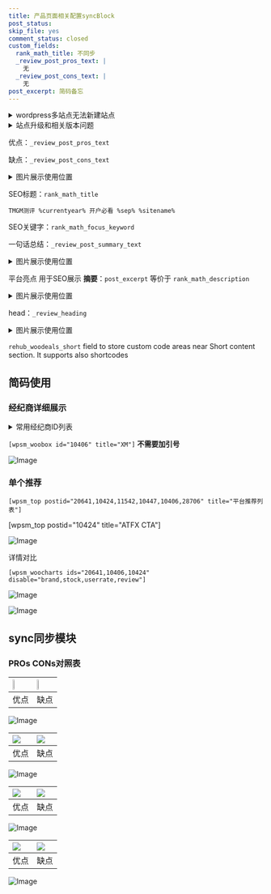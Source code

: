 ```yaml
---
title: 产品页面相关配置syncBlock
post_status: 
skip_file: yes
comment_status: closed
custom_fields:
  rank_math_title: 不同步
  _review_post_pros_text: |
    无
  _review_post_cons_text: |
    无
post_excerpt: 简码备忘
---
```

<details><summary>wordpress多站点无法新建站点</summary>

<li>和报错需要清理cookies一样的原因</li>
<li>wp-config.php里面<code>define( 'SUBDOMAIN_INSTALL', false );//子域名安装</code></li>
<li>新建子站点是用<code>define( 'SUBDOMAIN_INSTALL', true);//子域名安装</code> 完成以后，改成<code>false</code></li>
</details>

<details><summary>站点升级和相关版本问题</summary>

<p>wordpress：5.9.9
woocommerce：7.5.1
出现问题的地方：主题选项里面>><strong>Product layout >>compact style</strong></p>
<p>如何出现没有用过的字段 导致无法保存。先导出配置 然后进行修改，后面再次恢复即可。</p>
<p>出现部分字段无法显示时，需要返回默认布局后，对产品进行保存就好了。</p>
<p></p>
</details>

优点：`_review_post_pros_text`

缺点：`_review_post_cons_text`

<details><summary>图片展示使用位置</summary>

<img src="https://prod-files-secure.s3.us-west-2.amazonaws.com/39ed1227-6d7d-4570-be36-9ccd4a2c4241/f51d3d83-55d4-4bdf-9604-f37ec77ab556/Untitled.png?X-Amz-Algorithm=AWS4-HMAC-SHA256&X-Amz-Content-Sha256=UNSIGNED-PAYLOAD&X-Amz-Credential=ASIAZI2LB4667TWW3DT7%2F20250225%2Fus-west-2%2Fs3%2Faws4_request&X-Amz-Date=20250225T225523Z&X-Amz-Expires=3600&X-Amz-Security-Token=IQoJb3JpZ2luX2VjEBYaCXVzLXdlc3QtMiJGMEQCIHBODmIhCGrTWou75LSnmbdgvK4%2Bcv5PRKJdRH2swkdjAiBApY08zWyif1l4aluOBiMtrrNI21E8gdlrcTjbH%2FCNNyr%2FAwhPEAAaDDYzNzQyMzE4MzgwNSIMmTdw7PUl%2FJfdHHT4KtwDdX2t8FsoiqB1xuYYJ7F9GjNBmrwi%2Fukywf8Zf%2BTkQSTXRYsGSdIr1pVqmw5Z6CkfRlORXUJmvo%2F13Ua6UCWtofZfKQLVmeAaikNlF8Qtv53LicW%2BdrwInhRWo4GECXnCynSU8xi%2F%2FS7xjyJgEg8R8Nx6m7FIgtmFoi%2FUTmTskAXw4dXGTw3zUz2qDt0I9LSF0VJgojMWXhm0G%2BXBWJC3sAPgAy6Srq%2FsBc5MCbj1nLIKXQeXyUm5aTRQkxPfON6omgp2Sxk0ZFQmHN%2FkC7khDzNVsYU7hjg4tZEiIJFE9dulm1qEigwUUujwoP4yQCORcZoYcU7ysibe7sLfY5%2Fy%2FsvCuvn4nLQgvnLu3wCAIXYOurQXAcDDoqmNPt5og4RwSpUgqRrHgkW5mV772Fj3TQQEuDzyUrSYfh3keJhzWdDsioDfYxtERjn%2B4Nbw27sD994mMYRUL7%2BQEZoynAz1nJvTGuTZSjCWycD2zjW%2FlO2DhdsAkaRKABEZ5SZs%2By%2BdpPnpt%2FSylWQql%2BeABW8Hlo5x4KfiF8opoPoJYbjP6xMKt02sGGLOB9ql00qQ8SSaE0ih5xynRw0NSsD4tnVP6tNwJRufRnOTJD%2Bv10bAMYMK%2BOgQZz9I1lXhf%2F0wpoH5vQY6pgHRXe%2FKuJh%2B0eoMedlNChyzqNjUMNh%2BldSpKpa8tB3yBpmA0tyNH5vwmV7igGEO5zPOpdgzNNN017naYVNlHlGpuJBMWXtz%2B07ULaQxlT6cVY3X42gTbw5spEEssXU9K755CiYHnR4%2BxX9K0ndm34S7eJqpDA8ACMjR5iViA9UiBvc6KjRhfCcDUef%2FVHothUlm38DozgN7hicmRBUAxkf8aqvzx%2FBh&X-Amz-Signature=d8a086991411792f1ef7de8009faf3888438e8fb9f7850fbafcb04a27d85a9cb&X-Amz-SignedHeaders=host&x-id=GetObject" alt="Image">
</details>

SEO标题：`rank_math_title`

`TMGM测评 %currentyear% 开户必看 %sep% %sitename%`

SEO关键字：`rank_math_focus_keyword`

一句话总结：`_review_post_summary_text`

<details><summary>图片展示使用位置</summary>

<img src="https://prod-files-secure.s3.us-west-2.amazonaws.com/39ed1227-6d7d-4570-be36-9ccd4a2c4241/4b96a922-296c-4f4e-8630-d1c870cbce01/Untitled.png?X-Amz-Algorithm=AWS4-HMAC-SHA256&X-Amz-Content-Sha256=UNSIGNED-PAYLOAD&X-Amz-Credential=ASIAZI2LB466YE2X3QNG%2F20250225%2Fus-west-2%2Fs3%2Faws4_request&X-Amz-Date=20250225T225524Z&X-Amz-Expires=3600&X-Amz-Security-Token=IQoJb3JpZ2luX2VjEBYaCXVzLXdlc3QtMiJHMEUCIFVNowp4Vb4K7Ri%2F0cDy%2FjtwwevL0uc%2FBFiu3VtqNwY2AiEA4RkE1sEtJkVOdvaR8U2QnZqHTr%2FGXHNTtX9rQVbru4Mq%2FwMITxAAGgw2Mzc0MjMxODM4MDUiDEMIJZUQNPT7aq7wJCrcA0EQ2%2BeV%2FZG2HWGLJTeam4cFNMgf6OieB%2Fgd2aP%2FsxhE%2BZQ%2BzqaAMUm1obrlOJGxrIyZYZdPaKw%2FBIrLOnlCvngjxSQDF6odmpvaxuxYPvTGdg8filkWVIymKPxFJzs3DeAQpmk1Y3FeuDl8XdopdoccRTFdEQNZe0I4CxmjzzQm84AAJeqlqnxNkAZv%2BGvX0TQM%2F53dXqr5lfWh4NdQvUZqinozr3vK6y6E9uhKbLe0M5nDHC264GFoFSucXYF3H7gjKai7D6rQvpVW%2BMYUmuPz59gHLGnNCVVUgZdguPb4zFrSZh61Mato4nHc0a5IThZp0gtSprny7h6rLplGXGys19nXaLmduGo%2FhWQQ3xhqM2v6yoO0y%2FeRhesMHOlKteJe04SBFpbNOQkk1fSKD%2Bcu90GQJepGPcxva2c71CJfRSbqF8SITp2VeJ94SvYTcE9x9t1Z7TohVMwsSXl2vgNoV3yMrKeN0SJqf4bo0AADyJGFpKCn2Cy%2FdVyVGD0yHc5TPfBYityuy66MnTNUYVotlH5zh8m0aUdauO5Dub1vJC5uQCssw7wVsuYkl3%2Fq5ZiXVenn8%2Bzm%2BRoXB5yJ3KJtrtXGq2p4V7eta70tvO4c8DWjskZrw%2FyzR5u0MIuB%2Bb0GOqUB6Je22ZJY6O2oG4nbw0KZcYGi%2BHN77t5k%2F4QIN%2FK7qfOv7MV4sYuZpCN0ZiA5SC88jTIaJa6pFDm6Acj3jrQK8D2ocHHTjgQ7GLTaOUiGo32TdIRs%2FVvMLSzoiPINAh6IHX%2BSO0WzywSjzM7pmWMS1dgE9yp6imY%2BFapNoB5RYGKGNXb%2BX2AmuSqRnrBUbrXrBso4MW7UbnyhnKLI22fTxGxZWDW%2B&X-Amz-Signature=9b64bb281455d9e82e8a966b14e96d26233e1eeeb1239af4056037be94a66f72&X-Amz-SignedHeaders=host&x-id=GetObject" alt="Image">
</details>

平台亮点 用于SEO展示 **摘要**：`post_excerpt`  等价于 `rank_math_description`

<details><summary>图片展示使用位置</summary>

<img src="https://prod-files-secure.s3.us-west-2.amazonaws.com/39ed1227-6d7d-4570-be36-9ccd4a2c4241/1ee11f63-b60a-4dfe-a7a7-d58ff23b5d88/Untitled.png?X-Amz-Algorithm=AWS4-HMAC-SHA256&X-Amz-Content-Sha256=UNSIGNED-PAYLOAD&X-Amz-Credential=ASIAZI2LB466Z4AK2MZP%2F20250225%2Fus-west-2%2Fs3%2Faws4_request&X-Amz-Date=20250225T225524Z&X-Amz-Expires=3600&X-Amz-Security-Token=IQoJb3JpZ2luX2VjEBYaCXVzLXdlc3QtMiJHMEUCIGQJ4rlbpdoqe2ta5k9UU2g2jrB0g6eIfUfkhR569TtjAiEA8oE7mToqwFXknb%2FcosX6mrUtTi6dE85bqTt3Jaroq%2BAq%2FwMITxAAGgw2Mzc0MjMxODM4MDUiDG%2Bhfmd6fHIt%2BopvbyrcAx2qx0DM5LnU%2F4DTiMPgJwRYSIukF2RuAYVSO%2BTbiraXak0loI4RwlDpfkJOhuHgvasEKzBcQLpq5wCVb3rSAO8zMxocj2Rgb71OYW8K%2B%2FusBOqDWM7DecFam2yCi2PM5DDBGl%2F1mbfaFwxi7GeeWyyuM%2BDU8bp0OwcdI5A0EE8AuGG627MkIzg8IzHG8JCjBN959pkaI7YNYPNLmc6UP8uIqq8FIC%2Fw7KMGxy5F8jT4qrMECnLFGCzR%2Fb6vlsqa%2FqO7ez2yMOJCS6hB%2Bnvjj8cwUjLsfeQLmSSw28f6FYUpo7po0h%2FrRxtH8MNnEDrcPGHtbhUKtjiczTqtaEgbr91g8vWxM%2Bd4G%2FoF2EkPh2SmdTZqjJLUt9SuAx2Q%2FODiw5p3bhK8Jlhu3Gj0UR7v9D17%2B1lc293tvN40R3Jbj1mHOfQm19WdxKVibvPQDzQz28Bg0YrawUsVS3Z9UZKZayKs3Rd954gCTf78vvpyVsFqEc6q6HJFOAedbR%2FjPrAne6d%2FGKXLV31CD%2BzYuUEMlzx60czIZna7Xie3EPlE32kmTyIGzspeBfDCF0Kj4rT6DrAduMHD%2FvyZDtKgG4coHr309hm7Ko%2BXD0mzkBfHe1ttPGx4mGfZzQkyaanwMIuB%2Bb0GOqUBlCSrqQEMXW0opaDSSemHnTkOALdjO%2FQic2NBaSgAhK5JtoPdZs21yC6jiC8wBKGbslPaYN0Xxv%2Be53MzS81ke5c1JtNakskmcNzFnjISOrsyO%2BUNBeVCzyLT56Zbl0kf98ZjodgcJzffIunl0nDrEzU7xSwj72OXmrzvIvKCDCiBxXpidmX4NH8Iim6K3C8Rkk05Iq1Bb3wp7K3oyO2m8axnChBm&X-Amz-Signature=353ec105d880aa735c737317309237b44d160cd62dd284b40a69ccec369a605a&X-Amz-SignedHeaders=host&x-id=GetObject" alt="Image">
<img src="https://prod-files-secure.s3.us-west-2.amazonaws.com/39ed1227-6d7d-4570-be36-9ccd4a2c4241/ad4118b5-78d8-4fbe-801e-3b29b5d99c01/Untitled.png?X-Amz-Algorithm=AWS4-HMAC-SHA256&X-Amz-Content-Sha256=UNSIGNED-PAYLOAD&X-Amz-Credential=ASIAZI2LB466Z4AK2MZP%2F20250225%2Fus-west-2%2Fs3%2Faws4_request&X-Amz-Date=20250225T225524Z&X-Amz-Expires=3600&X-Amz-Security-Token=IQoJb3JpZ2luX2VjEBYaCXVzLXdlc3QtMiJHMEUCIGQJ4rlbpdoqe2ta5k9UU2g2jrB0g6eIfUfkhR569TtjAiEA8oE7mToqwFXknb%2FcosX6mrUtTi6dE85bqTt3Jaroq%2BAq%2FwMITxAAGgw2Mzc0MjMxODM4MDUiDG%2Bhfmd6fHIt%2BopvbyrcAx2qx0DM5LnU%2F4DTiMPgJwRYSIukF2RuAYVSO%2BTbiraXak0loI4RwlDpfkJOhuHgvasEKzBcQLpq5wCVb3rSAO8zMxocj2Rgb71OYW8K%2B%2FusBOqDWM7DecFam2yCi2PM5DDBGl%2F1mbfaFwxi7GeeWyyuM%2BDU8bp0OwcdI5A0EE8AuGG627MkIzg8IzHG8JCjBN959pkaI7YNYPNLmc6UP8uIqq8FIC%2Fw7KMGxy5F8jT4qrMECnLFGCzR%2Fb6vlsqa%2FqO7ez2yMOJCS6hB%2Bnvjj8cwUjLsfeQLmSSw28f6FYUpo7po0h%2FrRxtH8MNnEDrcPGHtbhUKtjiczTqtaEgbr91g8vWxM%2Bd4G%2FoF2EkPh2SmdTZqjJLUt9SuAx2Q%2FODiw5p3bhK8Jlhu3Gj0UR7v9D17%2B1lc293tvN40R3Jbj1mHOfQm19WdxKVibvPQDzQz28Bg0YrawUsVS3Z9UZKZayKs3Rd954gCTf78vvpyVsFqEc6q6HJFOAedbR%2FjPrAne6d%2FGKXLV31CD%2BzYuUEMlzx60czIZna7Xie3EPlE32kmTyIGzspeBfDCF0Kj4rT6DrAduMHD%2FvyZDtKgG4coHr309hm7Ko%2BXD0mzkBfHe1ttPGx4mGfZzQkyaanwMIuB%2Bb0GOqUBlCSrqQEMXW0opaDSSemHnTkOALdjO%2FQic2NBaSgAhK5JtoPdZs21yC6jiC8wBKGbslPaYN0Xxv%2Be53MzS81ke5c1JtNakskmcNzFnjISOrsyO%2BUNBeVCzyLT56Zbl0kf98ZjodgcJzffIunl0nDrEzU7xSwj72OXmrzvIvKCDCiBxXpidmX4NH8Iim6K3C8Rkk05Iq1Bb3wp7K3oyO2m8axnChBm&X-Amz-Signature=16a10c546318d81567f05570a069537b014a0f38292dcd8ee07e5fd5533e3d8f&X-Amz-SignedHeaders=host&x-id=GetObject" alt="Image">
<img src="https://prod-files-secure.s3.us-west-2.amazonaws.com/39ed1227-6d7d-4570-be36-9ccd4a2c4241/a38cf7c9-a79c-4b64-9e94-13589fe0758b/Untitled.png?X-Amz-Algorithm=AWS4-HMAC-SHA256&X-Amz-Content-Sha256=UNSIGNED-PAYLOAD&X-Amz-Credential=ASIAZI2LB466Z4AK2MZP%2F20250225%2Fus-west-2%2Fs3%2Faws4_request&X-Amz-Date=20250225T225524Z&X-Amz-Expires=3600&X-Amz-Security-Token=IQoJb3JpZ2luX2VjEBYaCXVzLXdlc3QtMiJHMEUCIGQJ4rlbpdoqe2ta5k9UU2g2jrB0g6eIfUfkhR569TtjAiEA8oE7mToqwFXknb%2FcosX6mrUtTi6dE85bqTt3Jaroq%2BAq%2FwMITxAAGgw2Mzc0MjMxODM4MDUiDG%2Bhfmd6fHIt%2BopvbyrcAx2qx0DM5LnU%2F4DTiMPgJwRYSIukF2RuAYVSO%2BTbiraXak0loI4RwlDpfkJOhuHgvasEKzBcQLpq5wCVb3rSAO8zMxocj2Rgb71OYW8K%2B%2FusBOqDWM7DecFam2yCi2PM5DDBGl%2F1mbfaFwxi7GeeWyyuM%2BDU8bp0OwcdI5A0EE8AuGG627MkIzg8IzHG8JCjBN959pkaI7YNYPNLmc6UP8uIqq8FIC%2Fw7KMGxy5F8jT4qrMECnLFGCzR%2Fb6vlsqa%2FqO7ez2yMOJCS6hB%2Bnvjj8cwUjLsfeQLmSSw28f6FYUpo7po0h%2FrRxtH8MNnEDrcPGHtbhUKtjiczTqtaEgbr91g8vWxM%2Bd4G%2FoF2EkPh2SmdTZqjJLUt9SuAx2Q%2FODiw5p3bhK8Jlhu3Gj0UR7v9D17%2B1lc293tvN40R3Jbj1mHOfQm19WdxKVibvPQDzQz28Bg0YrawUsVS3Z9UZKZayKs3Rd954gCTf78vvpyVsFqEc6q6HJFOAedbR%2FjPrAne6d%2FGKXLV31CD%2BzYuUEMlzx60czIZna7Xie3EPlE32kmTyIGzspeBfDCF0Kj4rT6DrAduMHD%2FvyZDtKgG4coHr309hm7Ko%2BXD0mzkBfHe1ttPGx4mGfZzQkyaanwMIuB%2Bb0GOqUBlCSrqQEMXW0opaDSSemHnTkOALdjO%2FQic2NBaSgAhK5JtoPdZs21yC6jiC8wBKGbslPaYN0Xxv%2Be53MzS81ke5c1JtNakskmcNzFnjISOrsyO%2BUNBeVCzyLT56Zbl0kf98ZjodgcJzffIunl0nDrEzU7xSwj72OXmrzvIvKCDCiBxXpidmX4NH8Iim6K3C8Rkk05Iq1Bb3wp7K3oyO2m8axnChBm&X-Amz-Signature=30e3abe4035812d71ee0bc63d89cdf37960d93a38a5affd80001722df252b8e7&X-Amz-SignedHeaders=host&x-id=GetObject" alt="Image">
<img src="https://prod-files-secure.s3.us-west-2.amazonaws.com/39ed1227-6d7d-4570-be36-9ccd4a2c4241/7da6fc1e-d2ac-42ae-8c75-cb5749aa18f6/Untitled.png?X-Amz-Algorithm=AWS4-HMAC-SHA256&X-Amz-Content-Sha256=UNSIGNED-PAYLOAD&X-Amz-Credential=ASIAZI2LB466Z4AK2MZP%2F20250225%2Fus-west-2%2Fs3%2Faws4_request&X-Amz-Date=20250225T225524Z&X-Amz-Expires=3600&X-Amz-Security-Token=IQoJb3JpZ2luX2VjEBYaCXVzLXdlc3QtMiJHMEUCIGQJ4rlbpdoqe2ta5k9UU2g2jrB0g6eIfUfkhR569TtjAiEA8oE7mToqwFXknb%2FcosX6mrUtTi6dE85bqTt3Jaroq%2BAq%2FwMITxAAGgw2Mzc0MjMxODM4MDUiDG%2Bhfmd6fHIt%2BopvbyrcAx2qx0DM5LnU%2F4DTiMPgJwRYSIukF2RuAYVSO%2BTbiraXak0loI4RwlDpfkJOhuHgvasEKzBcQLpq5wCVb3rSAO8zMxocj2Rgb71OYW8K%2B%2FusBOqDWM7DecFam2yCi2PM5DDBGl%2F1mbfaFwxi7GeeWyyuM%2BDU8bp0OwcdI5A0EE8AuGG627MkIzg8IzHG8JCjBN959pkaI7YNYPNLmc6UP8uIqq8FIC%2Fw7KMGxy5F8jT4qrMECnLFGCzR%2Fb6vlsqa%2FqO7ez2yMOJCS6hB%2Bnvjj8cwUjLsfeQLmSSw28f6FYUpo7po0h%2FrRxtH8MNnEDrcPGHtbhUKtjiczTqtaEgbr91g8vWxM%2Bd4G%2FoF2EkPh2SmdTZqjJLUt9SuAx2Q%2FODiw5p3bhK8Jlhu3Gj0UR7v9D17%2B1lc293tvN40R3Jbj1mHOfQm19WdxKVibvPQDzQz28Bg0YrawUsVS3Z9UZKZayKs3Rd954gCTf78vvpyVsFqEc6q6HJFOAedbR%2FjPrAne6d%2FGKXLV31CD%2BzYuUEMlzx60czIZna7Xie3EPlE32kmTyIGzspeBfDCF0Kj4rT6DrAduMHD%2FvyZDtKgG4coHr309hm7Ko%2BXD0mzkBfHe1ttPGx4mGfZzQkyaanwMIuB%2Bb0GOqUBlCSrqQEMXW0opaDSSemHnTkOALdjO%2FQic2NBaSgAhK5JtoPdZs21yC6jiC8wBKGbslPaYN0Xxv%2Be53MzS81ke5c1JtNakskmcNzFnjISOrsyO%2BUNBeVCzyLT56Zbl0kf98ZjodgcJzffIunl0nDrEzU7xSwj72OXmrzvIvKCDCiBxXpidmX4NH8Iim6K3C8Rkk05Iq1Bb3wp7K3oyO2m8axnChBm&X-Amz-Signature=7814fff12da99297b4795396d7eb3e1f7ec46d1015716076ff6d2b714bda054a&X-Amz-SignedHeaders=host&x-id=GetObject" alt="Image">
<img src="https://prod-files-secure.s3.us-west-2.amazonaws.com/39ed1227-6d7d-4570-be36-9ccd4a2c4241/7e97f40a-eaee-47f5-b2f9-475f96808fa7/Untitled.png?X-Amz-Algorithm=AWS4-HMAC-SHA256&X-Amz-Content-Sha256=UNSIGNED-PAYLOAD&X-Amz-Credential=ASIAZI2LB466Z4AK2MZP%2F20250225%2Fus-west-2%2Fs3%2Faws4_request&X-Amz-Date=20250225T225524Z&X-Amz-Expires=3600&X-Amz-Security-Token=IQoJb3JpZ2luX2VjEBYaCXVzLXdlc3QtMiJHMEUCIGQJ4rlbpdoqe2ta5k9UU2g2jrB0g6eIfUfkhR569TtjAiEA8oE7mToqwFXknb%2FcosX6mrUtTi6dE85bqTt3Jaroq%2BAq%2FwMITxAAGgw2Mzc0MjMxODM4MDUiDG%2Bhfmd6fHIt%2BopvbyrcAx2qx0DM5LnU%2F4DTiMPgJwRYSIukF2RuAYVSO%2BTbiraXak0loI4RwlDpfkJOhuHgvasEKzBcQLpq5wCVb3rSAO8zMxocj2Rgb71OYW8K%2B%2FusBOqDWM7DecFam2yCi2PM5DDBGl%2F1mbfaFwxi7GeeWyyuM%2BDU8bp0OwcdI5A0EE8AuGG627MkIzg8IzHG8JCjBN959pkaI7YNYPNLmc6UP8uIqq8FIC%2Fw7KMGxy5F8jT4qrMECnLFGCzR%2Fb6vlsqa%2FqO7ez2yMOJCS6hB%2Bnvjj8cwUjLsfeQLmSSw28f6FYUpo7po0h%2FrRxtH8MNnEDrcPGHtbhUKtjiczTqtaEgbr91g8vWxM%2Bd4G%2FoF2EkPh2SmdTZqjJLUt9SuAx2Q%2FODiw5p3bhK8Jlhu3Gj0UR7v9D17%2B1lc293tvN40R3Jbj1mHOfQm19WdxKVibvPQDzQz28Bg0YrawUsVS3Z9UZKZayKs3Rd954gCTf78vvpyVsFqEc6q6HJFOAedbR%2FjPrAne6d%2FGKXLV31CD%2BzYuUEMlzx60czIZna7Xie3EPlE32kmTyIGzspeBfDCF0Kj4rT6DrAduMHD%2FvyZDtKgG4coHr309hm7Ko%2BXD0mzkBfHe1ttPGx4mGfZzQkyaanwMIuB%2Bb0GOqUBlCSrqQEMXW0opaDSSemHnTkOALdjO%2FQic2NBaSgAhK5JtoPdZs21yC6jiC8wBKGbslPaYN0Xxv%2Be53MzS81ke5c1JtNakskmcNzFnjISOrsyO%2BUNBeVCzyLT56Zbl0kf98ZjodgcJzffIunl0nDrEzU7xSwj72OXmrzvIvKCDCiBxXpidmX4NH8Iim6K3C8Rkk05Iq1Bb3wp7K3oyO2m8axnChBm&X-Amz-Signature=bc034fd0f751b46d734998703334672a2c431eafb3f070a146e12b510f56ca98&X-Amz-SignedHeaders=host&x-id=GetObject" alt="Image">
</details>

head：`_review_heading`

<details><summary>图片展示使用位置</summary>

<img src="https://prod-files-secure.s3.us-west-2.amazonaws.com/39ed1227-6d7d-4570-be36-9ccd4a2c4241/3a4650ad-9887-415c-889a-edd51fa54f27/Untitled.png?X-Amz-Algorithm=AWS4-HMAC-SHA256&X-Amz-Content-Sha256=UNSIGNED-PAYLOAD&X-Amz-Credential=ASIAZI2LB46665ZTNYJK%2F20250225%2Fus-west-2%2Fs3%2Faws4_request&X-Amz-Date=20250225T225524Z&X-Amz-Expires=3600&X-Amz-Security-Token=IQoJb3JpZ2luX2VjEBYaCXVzLXdlc3QtMiJIMEYCIQD9UCr8PMYiB4xyft7zogzJReVsXWNoTNIwfJbiFoXgBwIhALcqDMIuKuFbaBVCNOtB096NcHfYp5wrdaGzi2fqv%2BroKv8DCE8QABoMNjM3NDIzMTgzODA1Igw151Rafr%2BboRwKqHIq3AMnYvymWNHwqux04w5Lydqf28xZs1mNVHRB9oENGq2vtP8BzH9ifLojSORSIrpox6XE2FM3dLZDGPd57hv0uT%2BkJDNv89kJ4JpjRHZCNPKHXHY1CYHwZG9eax%2F1Jne%2BhKbvpIVcKq%2B1dUjN3FKXgHLbcgRwR8nLU6REMek5N1sNBpGAzh%2Bj36aSVw2IQYRdfoPGErW3hYuN2Dro7VcYzn15CIS26DN51U5RAGHu5SNlPaioH5OBd8uuFsjZFHp0NIS8%2FcUug%2BnZmORzxtzDldhe8bhnwEjT2fUxdBRuXPFeaCUAZUmtfHBiaG2P0%2F2BXtEMFrPxKf6TpM4F01jnyM1txOLDPynz4OOuScd5HGGKwboecZkVq%2F9vkrdySxfp366TBpiOPqNdqQ%2BElGlQCUwJCtWaXWO66hrPjKJEqcmaWqESbCG3ZaxUenezxAC5S2F%2BUEx3DVvWOpnMExPDhKkk6pqzx5dxgDzjc3co5qxlgQU48u%2F3v8Nyz%2BtJ8f9GoXdpkZqwMb29j926MY2lWunSSXd0BCJwhrV3DhW3K24G98BZouSTfkzrWXn59XRD0MFu%2BUAm29Pt8cfsHQQNIm8IdUkMGsbA2AyL%2F6AWPuLvSPiYrqQCG%2FkKOIjS9DDngPm9BjqkATW0GOHh6VjGqveJYONzw9mOFYJpohZbvg01g6b3kbKuhjE6C0%2BFJETO%2BMLD1rLCeobXfOnNUM%2FVUa9GhaUBJ%2F8Np2R%2B8rPUKGqv4fuXPJou%2Bx6R8bfUkZcu%2B0rcTOjqgogQuaCKFPl6cSQP%2BU%2FjoQhcIbPQeAeFW1Dj591vIHxQdbY9Ku85TPxGd7SdpjEOgS0OxkGCo8qASLRy8yhwiMmYeSj%2B&X-Amz-Signature=c5321d07fbfdf2da8374fddafc9b28fd6c3f552cb64fa39a658df5083713de09&X-Amz-SignedHeaders=host&x-id=GetObject" alt="Image">
</details>

`rehub_woodeals_short`	field to store custom code areas near Short content section. It supports also shortcodes



## 简码使用

### 经纪商详细展示

<details><summary>常用经纪商ID列表</summary>

<pre><code class="php">嘉盛 ===> 20641  [wpsm_woobox id="20641" title="嘉盛"]
易信easymarkets ===> 11542  [wpsm_woobox id="11542" title="易信easymarkets"]
ATFX外汇 ===> 10424  [wpsm_woobox id="10424" title="ATFX"]
XM ===> 10406  [wpsm_woobox id="10406" title="XM"]
TMGM ===> 29622  [wpsm_woobox id="29622" title="TMGM"]
HYCM ===> 10447  [wpsm_woobox id="10447" title="HYCM"]
fpmarkets澳福外汇 ===> 20639  [wpsm_woobox id="20639" title="fpmarkets澳福外汇"]</code></pre>
</details>

`[wpsm_woobox id="10406" title="XM"]` **不需要加引号**

![Image](https://prod-files-secure.s3.us-west-2.amazonaws.com/39ed1227-6d7d-4570-be36-9ccd4a2c4241/4f898f9d-0fa7-4e43-acd3-ac6bc7be575a/Untitled.png?X-Amz-Algorithm=AWS4-HMAC-SHA256&X-Amz-Content-Sha256=UNSIGNED-PAYLOAD&X-Amz-Credential=ASIAZI2LB466X6VVQ5XO%2F20250225%2Fus-west-2%2Fs3%2Faws4_request&X-Amz-Date=20250225T225522Z&X-Amz-Expires=3600&X-Amz-Security-Token=IQoJb3JpZ2luX2VjEBYaCXVzLXdlc3QtMiJGMEQCIFg25tPXRw6juhrWqGx4ziojQdtjpGXBmd7iUxrvZ3cIAiBCio%2FBY%2F%2FLjnRKSDznBhLnBS2WAkOSlJHQx0D4aFpnjyr%2FAwhPEAAaDDYzNzQyMzE4MzgwNSIM6oCkAtOcA%2BpIDq8cKtwDdejnVfwEz%2BT6FeyGCZNnE1HYWeHedSIW10Ml8rwy%2BpVU3T3VbRmSb1UWqL4xIhHbx1hGmJ0R%2FHUQzFwLfngODwNH50yVhlm7L%2FAspIoXZ8koPmeBZ5fVviNKFZKwShTX30PVndgFcsCogywXsAg2OwfvmG8B%2BWHJK%2Bcp3QMZRsm47s57Wuo56h5JDiR75tQ06O9rebl0q3dc49gXRyQ%2F7Fcx2z5fE9An5FOGW1qwVGnJ8jXw%2FYK8orI5Q0H55xbeVRQM4vsQvEQZfhgjPPmpyWqi9bphKD2YDycZf8u8VdhMmwyLTxyF9sFerx8UfsCzDJstd%2FwqdNnyjckHkkamt%2B0c2UTkQmBi9Wdno0bcuwEQ4j08xMAOwUuVJyNnSkG%2FWdP9ZIxYJohyl4MVQDgOUuYx4tu2UV5pNIZYn8MsSEnf0mpMZOIAing2TPUwYYU%2BSsGbqKkcylZEn4cIyHHxYxAVmaso1lbEyrbEhyUelnrl3JpBo8BA8HpplyOaQKMVlrZ74gySImvXPCSOAZFYSKGDJyjXjoTU3uOsExz997lj9ZSTO%2BZD39UI4Qoioc8bApzpBmmdou57QuaSQ6qxKOOw%2F6M%2Bk7akCQbTZFaOAKinK3KAHn8z6z2RnFow3YD5vQY6pgES7H2WmCrUxAmrbqIlEQrxTPqQ5dAzm3b94%2B1lQx8c0GnJVbupib4H%2FF0cfKP4JTmpZbZr1nH9n3VM0RegOoYxTy27IYvewlQoYHwBVlYDdt4wdmoCITEtBnh48HF8Rvo69XQM1ZVONlE%2BNaG6lBjByhC9y4sxbvCY4%2FXXcXCDgH7KtZr3Bu3a8VGJSbPfpNlCyPT55t4OBrRWjpuw%2FtRxoQW06Zr%2F&X-Amz-Signature=575e47f5f28cb82c681d161095295a95278d253ba442473ab7ca22dd877a8e27&X-Amz-SignedHeaders=host&x-id=GetObject)

### 单个推荐
`[wpsm_top postid="20641,10424,11542,10447,10406,28706" title="平台推荐列表"]`

[wpsm_top postid="10424" title="ATFX CTA"]

![Image](https://prod-files-secure.s3.us-west-2.amazonaws.com/39ed1227-6d7d-4570-be36-9ccd4a2c4241/5ac620dc-51a8-48b6-b55d-91f47299193c/Untitled.png?X-Amz-Algorithm=AWS4-HMAC-SHA256&X-Amz-Content-Sha256=UNSIGNED-PAYLOAD&X-Amz-Credential=ASIAZI2LB466X6VVQ5XO%2F20250225%2Fus-west-2%2Fs3%2Faws4_request&X-Amz-Date=20250225T225522Z&X-Amz-Expires=3600&X-Amz-Security-Token=IQoJb3JpZ2luX2VjEBYaCXVzLXdlc3QtMiJGMEQCIFg25tPXRw6juhrWqGx4ziojQdtjpGXBmd7iUxrvZ3cIAiBCio%2FBY%2F%2FLjnRKSDznBhLnBS2WAkOSlJHQx0D4aFpnjyr%2FAwhPEAAaDDYzNzQyMzE4MzgwNSIM6oCkAtOcA%2BpIDq8cKtwDdejnVfwEz%2BT6FeyGCZNnE1HYWeHedSIW10Ml8rwy%2BpVU3T3VbRmSb1UWqL4xIhHbx1hGmJ0R%2FHUQzFwLfngODwNH50yVhlm7L%2FAspIoXZ8koPmeBZ5fVviNKFZKwShTX30PVndgFcsCogywXsAg2OwfvmG8B%2BWHJK%2Bcp3QMZRsm47s57Wuo56h5JDiR75tQ06O9rebl0q3dc49gXRyQ%2F7Fcx2z5fE9An5FOGW1qwVGnJ8jXw%2FYK8orI5Q0H55xbeVRQM4vsQvEQZfhgjPPmpyWqi9bphKD2YDycZf8u8VdhMmwyLTxyF9sFerx8UfsCzDJstd%2FwqdNnyjckHkkamt%2B0c2UTkQmBi9Wdno0bcuwEQ4j08xMAOwUuVJyNnSkG%2FWdP9ZIxYJohyl4MVQDgOUuYx4tu2UV5pNIZYn8MsSEnf0mpMZOIAing2TPUwYYU%2BSsGbqKkcylZEn4cIyHHxYxAVmaso1lbEyrbEhyUelnrl3JpBo8BA8HpplyOaQKMVlrZ74gySImvXPCSOAZFYSKGDJyjXjoTU3uOsExz997lj9ZSTO%2BZD39UI4Qoioc8bApzpBmmdou57QuaSQ6qxKOOw%2F6M%2Bk7akCQbTZFaOAKinK3KAHn8z6z2RnFow3YD5vQY6pgES7H2WmCrUxAmrbqIlEQrxTPqQ5dAzm3b94%2B1lQx8c0GnJVbupib4H%2FF0cfKP4JTmpZbZr1nH9n3VM0RegOoYxTy27IYvewlQoYHwBVlYDdt4wdmoCITEtBnh48HF8Rvo69XQM1ZVONlE%2BNaG6lBjByhC9y4sxbvCY4%2FXXcXCDgH7KtZr3Bu3a8VGJSbPfpNlCyPT55t4OBrRWjpuw%2FtRxoQW06Zr%2F&X-Amz-Signature=353baccdc53726f0d39fff3b1585cdfa2d39c91128d09bcdb8044420f18405cc&X-Amz-SignedHeaders=host&x-id=GetObject)

详情对比

`[wpsm_woocharts ids="20641,10406,10424" disable="brand,stock,userrate,review"]`

![Image](https://prod-files-secure.s3.us-west-2.amazonaws.com/39ed1227-6d7d-4570-be36-9ccd4a2c4241/bf3ba45f-b9f3-4295-8aef-b4a495fd25f4/Untitled.png?X-Amz-Algorithm=AWS4-HMAC-SHA256&X-Amz-Content-Sha256=UNSIGNED-PAYLOAD&X-Amz-Credential=ASIAZI2LB466X6VVQ5XO%2F20250225%2Fus-west-2%2Fs3%2Faws4_request&X-Amz-Date=20250225T225522Z&X-Amz-Expires=3600&X-Amz-Security-Token=IQoJb3JpZ2luX2VjEBYaCXVzLXdlc3QtMiJGMEQCIFg25tPXRw6juhrWqGx4ziojQdtjpGXBmd7iUxrvZ3cIAiBCio%2FBY%2F%2FLjnRKSDznBhLnBS2WAkOSlJHQx0D4aFpnjyr%2FAwhPEAAaDDYzNzQyMzE4MzgwNSIM6oCkAtOcA%2BpIDq8cKtwDdejnVfwEz%2BT6FeyGCZNnE1HYWeHedSIW10Ml8rwy%2BpVU3T3VbRmSb1UWqL4xIhHbx1hGmJ0R%2FHUQzFwLfngODwNH50yVhlm7L%2FAspIoXZ8koPmeBZ5fVviNKFZKwShTX30PVndgFcsCogywXsAg2OwfvmG8B%2BWHJK%2Bcp3QMZRsm47s57Wuo56h5JDiR75tQ06O9rebl0q3dc49gXRyQ%2F7Fcx2z5fE9An5FOGW1qwVGnJ8jXw%2FYK8orI5Q0H55xbeVRQM4vsQvEQZfhgjPPmpyWqi9bphKD2YDycZf8u8VdhMmwyLTxyF9sFerx8UfsCzDJstd%2FwqdNnyjckHkkamt%2B0c2UTkQmBi9Wdno0bcuwEQ4j08xMAOwUuVJyNnSkG%2FWdP9ZIxYJohyl4MVQDgOUuYx4tu2UV5pNIZYn8MsSEnf0mpMZOIAing2TPUwYYU%2BSsGbqKkcylZEn4cIyHHxYxAVmaso1lbEyrbEhyUelnrl3JpBo8BA8HpplyOaQKMVlrZ74gySImvXPCSOAZFYSKGDJyjXjoTU3uOsExz997lj9ZSTO%2BZD39UI4Qoioc8bApzpBmmdou57QuaSQ6qxKOOw%2F6M%2Bk7akCQbTZFaOAKinK3KAHn8z6z2RnFow3YD5vQY6pgES7H2WmCrUxAmrbqIlEQrxTPqQ5dAzm3b94%2B1lQx8c0GnJVbupib4H%2FF0cfKP4JTmpZbZr1nH9n3VM0RegOoYxTy27IYvewlQoYHwBVlYDdt4wdmoCITEtBnh48HF8Rvo69XQM1ZVONlE%2BNaG6lBjByhC9y4sxbvCY4%2FXXcXCDgH7KtZr3Bu3a8VGJSbPfpNlCyPT55t4OBrRWjpuw%2FtRxoQW06Zr%2F&X-Amz-Signature=0ee998bd62423c6d75eae04ad3c775fbf944fedffdf3d2e15f8f99f6d3de37e8&X-Amz-SignedHeaders=host&x-id=GetObject)

![Image](https://prod-files-secure.s3.us-west-2.amazonaws.com/39ed1227-6d7d-4570-be36-9ccd4a2c4241/30bc56ef-f383-4b48-9768-2ebc9e436ec0/Untitled.png?X-Amz-Algorithm=AWS4-HMAC-SHA256&X-Amz-Content-Sha256=UNSIGNED-PAYLOAD&X-Amz-Credential=ASIAZI2LB466X6VVQ5XO%2F20250225%2Fus-west-2%2Fs3%2Faws4_request&X-Amz-Date=20250225T225522Z&X-Amz-Expires=3600&X-Amz-Security-Token=IQoJb3JpZ2luX2VjEBYaCXVzLXdlc3QtMiJGMEQCIFg25tPXRw6juhrWqGx4ziojQdtjpGXBmd7iUxrvZ3cIAiBCio%2FBY%2F%2FLjnRKSDznBhLnBS2WAkOSlJHQx0D4aFpnjyr%2FAwhPEAAaDDYzNzQyMzE4MzgwNSIM6oCkAtOcA%2BpIDq8cKtwDdejnVfwEz%2BT6FeyGCZNnE1HYWeHedSIW10Ml8rwy%2BpVU3T3VbRmSb1UWqL4xIhHbx1hGmJ0R%2FHUQzFwLfngODwNH50yVhlm7L%2FAspIoXZ8koPmeBZ5fVviNKFZKwShTX30PVndgFcsCogywXsAg2OwfvmG8B%2BWHJK%2Bcp3QMZRsm47s57Wuo56h5JDiR75tQ06O9rebl0q3dc49gXRyQ%2F7Fcx2z5fE9An5FOGW1qwVGnJ8jXw%2FYK8orI5Q0H55xbeVRQM4vsQvEQZfhgjPPmpyWqi9bphKD2YDycZf8u8VdhMmwyLTxyF9sFerx8UfsCzDJstd%2FwqdNnyjckHkkamt%2B0c2UTkQmBi9Wdno0bcuwEQ4j08xMAOwUuVJyNnSkG%2FWdP9ZIxYJohyl4MVQDgOUuYx4tu2UV5pNIZYn8MsSEnf0mpMZOIAing2TPUwYYU%2BSsGbqKkcylZEn4cIyHHxYxAVmaso1lbEyrbEhyUelnrl3JpBo8BA8HpplyOaQKMVlrZ74gySImvXPCSOAZFYSKGDJyjXjoTU3uOsExz997lj9ZSTO%2BZD39UI4Qoioc8bApzpBmmdou57QuaSQ6qxKOOw%2F6M%2Bk7akCQbTZFaOAKinK3KAHn8z6z2RnFow3YD5vQY6pgES7H2WmCrUxAmrbqIlEQrxTPqQ5dAzm3b94%2B1lQx8c0GnJVbupib4H%2FF0cfKP4JTmpZbZr1nH9n3VM0RegOoYxTy27IYvewlQoYHwBVlYDdt4wdmoCITEtBnh48HF8Rvo69XQM1ZVONlE%2BNaG6lBjByhC9y4sxbvCY4%2FXXcXCDgH7KtZr3Bu3a8VGJSbPfpNlCyPT55t4OBrRWjpuw%2FtRxoQW06Zr%2F&X-Amz-Signature=7054619b8ef6fac4abae7d74d7920c1743da57c2ed829c8296570560efbff376&X-Amz-SignedHeaders=host&x-id=GetObject)

## sync同步模块

### PROs CONs对照表

| <img src="https://cdn.ifttt.fun/gh/jarlin8/OSS@main/icons/customize/pros.svg" height="auto" width="37.3%"> | <img src="https://cdn.ifttt.fun/gh/jarlin8/OSS@main/icons/customize/cons.svg" height="auto" width="28.8%"> |
| :--- | :--- |
| 优点 | 缺点 |

![Image](https://prod-files-secure.s3.us-west-2.amazonaws.com/39ed1227-6d7d-4570-be36-9ccd4a2c4241/8742b755-dfb5-4004-9a5f-d6e561664bd8/Untitled.png?X-Amz-Algorithm=AWS4-HMAC-SHA256&X-Amz-Content-Sha256=UNSIGNED-PAYLOAD&X-Amz-Credential=ASIAZI2LB466X6VVQ5XO%2F20250225%2Fus-west-2%2Fs3%2Faws4_request&X-Amz-Date=20250225T225522Z&X-Amz-Expires=3600&X-Amz-Security-Token=IQoJb3JpZ2luX2VjEBYaCXVzLXdlc3QtMiJGMEQCIFg25tPXRw6juhrWqGx4ziojQdtjpGXBmd7iUxrvZ3cIAiBCio%2FBY%2F%2FLjnRKSDznBhLnBS2WAkOSlJHQx0D4aFpnjyr%2FAwhPEAAaDDYzNzQyMzE4MzgwNSIM6oCkAtOcA%2BpIDq8cKtwDdejnVfwEz%2BT6FeyGCZNnE1HYWeHedSIW10Ml8rwy%2BpVU3T3VbRmSb1UWqL4xIhHbx1hGmJ0R%2FHUQzFwLfngODwNH50yVhlm7L%2FAspIoXZ8koPmeBZ5fVviNKFZKwShTX30PVndgFcsCogywXsAg2OwfvmG8B%2BWHJK%2Bcp3QMZRsm47s57Wuo56h5JDiR75tQ06O9rebl0q3dc49gXRyQ%2F7Fcx2z5fE9An5FOGW1qwVGnJ8jXw%2FYK8orI5Q0H55xbeVRQM4vsQvEQZfhgjPPmpyWqi9bphKD2YDycZf8u8VdhMmwyLTxyF9sFerx8UfsCzDJstd%2FwqdNnyjckHkkamt%2B0c2UTkQmBi9Wdno0bcuwEQ4j08xMAOwUuVJyNnSkG%2FWdP9ZIxYJohyl4MVQDgOUuYx4tu2UV5pNIZYn8MsSEnf0mpMZOIAing2TPUwYYU%2BSsGbqKkcylZEn4cIyHHxYxAVmaso1lbEyrbEhyUelnrl3JpBo8BA8HpplyOaQKMVlrZ74gySImvXPCSOAZFYSKGDJyjXjoTU3uOsExz997lj9ZSTO%2BZD39UI4Qoioc8bApzpBmmdou57QuaSQ6qxKOOw%2F6M%2Bk7akCQbTZFaOAKinK3KAHn8z6z2RnFow3YD5vQY6pgES7H2WmCrUxAmrbqIlEQrxTPqQ5dAzm3b94%2B1lQx8c0GnJVbupib4H%2FF0cfKP4JTmpZbZr1nH9n3VM0RegOoYxTy27IYvewlQoYHwBVlYDdt4wdmoCITEtBnh48HF8Rvo69XQM1ZVONlE%2BNaG6lBjByhC9y4sxbvCY4%2FXXcXCDgH7KtZr3Bu3a8VGJSbPfpNlCyPT55t4OBrRWjpuw%2FtRxoQW06Zr%2F&X-Amz-Signature=679cd46faaf6618e04e6afe0a31d040845a3d5b895faf0af448e28ecfe5cc0bf&X-Amz-SignedHeaders=host&x-id=GetObject)

| <img src="https://cdn.ifttt.fun/gh/jarlin8/OSS@main/icons/customize/pros1.svg" height="auto"> | <img src="https://cdn.ifttt.fun/gh/jarlin8/OSS@main/icons/customize/cons1.svg" height="auto"> |
| :--- | :--- |
| 优点 | 缺点 |

![Image](https://prod-files-secure.s3.us-west-2.amazonaws.com/39ed1227-6d7d-4570-be36-9ccd4a2c4241/806358f8-c9c4-4e17-bb35-c6c76a5397a5/Untitled.png?X-Amz-Algorithm=AWS4-HMAC-SHA256&X-Amz-Content-Sha256=UNSIGNED-PAYLOAD&X-Amz-Credential=ASIAZI2LB466X6VVQ5XO%2F20250225%2Fus-west-2%2Fs3%2Faws4_request&X-Amz-Date=20250225T225522Z&X-Amz-Expires=3600&X-Amz-Security-Token=IQoJb3JpZ2luX2VjEBYaCXVzLXdlc3QtMiJGMEQCIFg25tPXRw6juhrWqGx4ziojQdtjpGXBmd7iUxrvZ3cIAiBCio%2FBY%2F%2FLjnRKSDznBhLnBS2WAkOSlJHQx0D4aFpnjyr%2FAwhPEAAaDDYzNzQyMzE4MzgwNSIM6oCkAtOcA%2BpIDq8cKtwDdejnVfwEz%2BT6FeyGCZNnE1HYWeHedSIW10Ml8rwy%2BpVU3T3VbRmSb1UWqL4xIhHbx1hGmJ0R%2FHUQzFwLfngODwNH50yVhlm7L%2FAspIoXZ8koPmeBZ5fVviNKFZKwShTX30PVndgFcsCogywXsAg2OwfvmG8B%2BWHJK%2Bcp3QMZRsm47s57Wuo56h5JDiR75tQ06O9rebl0q3dc49gXRyQ%2F7Fcx2z5fE9An5FOGW1qwVGnJ8jXw%2FYK8orI5Q0H55xbeVRQM4vsQvEQZfhgjPPmpyWqi9bphKD2YDycZf8u8VdhMmwyLTxyF9sFerx8UfsCzDJstd%2FwqdNnyjckHkkamt%2B0c2UTkQmBi9Wdno0bcuwEQ4j08xMAOwUuVJyNnSkG%2FWdP9ZIxYJohyl4MVQDgOUuYx4tu2UV5pNIZYn8MsSEnf0mpMZOIAing2TPUwYYU%2BSsGbqKkcylZEn4cIyHHxYxAVmaso1lbEyrbEhyUelnrl3JpBo8BA8HpplyOaQKMVlrZ74gySImvXPCSOAZFYSKGDJyjXjoTU3uOsExz997lj9ZSTO%2BZD39UI4Qoioc8bApzpBmmdou57QuaSQ6qxKOOw%2F6M%2Bk7akCQbTZFaOAKinK3KAHn8z6z2RnFow3YD5vQY6pgES7H2WmCrUxAmrbqIlEQrxTPqQ5dAzm3b94%2B1lQx8c0GnJVbupib4H%2FF0cfKP4JTmpZbZr1nH9n3VM0RegOoYxTy27IYvewlQoYHwBVlYDdt4wdmoCITEtBnh48HF8Rvo69XQM1ZVONlE%2BNaG6lBjByhC9y4sxbvCY4%2FXXcXCDgH7KtZr3Bu3a8VGJSbPfpNlCyPT55t4OBrRWjpuw%2FtRxoQW06Zr%2F&X-Amz-Signature=9c2dce4ab5739d4cf901b769d86173571bd42d901efd02f9d9a6b1ff96d5ef31&X-Amz-SignedHeaders=host&x-id=GetObject)

| <img src="https://cdn.ifttt.fun/gh/jarlin8/OSS@main/icons/customize/pros2.svg" height="auto"> | <img src="https://cdn.ifttt.fun/gh/jarlin8/OSS@main/icons/customize/cons2.svg" height="auto"> |
| :--- | :--- |
| 优点 | 缺点 |

![Image](https://prod-files-secure.s3.us-west-2.amazonaws.com/39ed1227-6d7d-4570-be36-9ccd4a2c4241/a9245ec9-70dd-4005-b534-0d54315fc5f3/Untitled.png?X-Amz-Algorithm=AWS4-HMAC-SHA256&X-Amz-Content-Sha256=UNSIGNED-PAYLOAD&X-Amz-Credential=ASIAZI2LB466X6VVQ5XO%2F20250225%2Fus-west-2%2Fs3%2Faws4_request&X-Amz-Date=20250225T225522Z&X-Amz-Expires=3600&X-Amz-Security-Token=IQoJb3JpZ2luX2VjEBYaCXVzLXdlc3QtMiJGMEQCIFg25tPXRw6juhrWqGx4ziojQdtjpGXBmd7iUxrvZ3cIAiBCio%2FBY%2F%2FLjnRKSDznBhLnBS2WAkOSlJHQx0D4aFpnjyr%2FAwhPEAAaDDYzNzQyMzE4MzgwNSIM6oCkAtOcA%2BpIDq8cKtwDdejnVfwEz%2BT6FeyGCZNnE1HYWeHedSIW10Ml8rwy%2BpVU3T3VbRmSb1UWqL4xIhHbx1hGmJ0R%2FHUQzFwLfngODwNH50yVhlm7L%2FAspIoXZ8koPmeBZ5fVviNKFZKwShTX30PVndgFcsCogywXsAg2OwfvmG8B%2BWHJK%2Bcp3QMZRsm47s57Wuo56h5JDiR75tQ06O9rebl0q3dc49gXRyQ%2F7Fcx2z5fE9An5FOGW1qwVGnJ8jXw%2FYK8orI5Q0H55xbeVRQM4vsQvEQZfhgjPPmpyWqi9bphKD2YDycZf8u8VdhMmwyLTxyF9sFerx8UfsCzDJstd%2FwqdNnyjckHkkamt%2B0c2UTkQmBi9Wdno0bcuwEQ4j08xMAOwUuVJyNnSkG%2FWdP9ZIxYJohyl4MVQDgOUuYx4tu2UV5pNIZYn8MsSEnf0mpMZOIAing2TPUwYYU%2BSsGbqKkcylZEn4cIyHHxYxAVmaso1lbEyrbEhyUelnrl3JpBo8BA8HpplyOaQKMVlrZ74gySImvXPCSOAZFYSKGDJyjXjoTU3uOsExz997lj9ZSTO%2BZD39UI4Qoioc8bApzpBmmdou57QuaSQ6qxKOOw%2F6M%2Bk7akCQbTZFaOAKinK3KAHn8z6z2RnFow3YD5vQY6pgES7H2WmCrUxAmrbqIlEQrxTPqQ5dAzm3b94%2B1lQx8c0GnJVbupib4H%2FF0cfKP4JTmpZbZr1nH9n3VM0RegOoYxTy27IYvewlQoYHwBVlYDdt4wdmoCITEtBnh48HF8Rvo69XQM1ZVONlE%2BNaG6lBjByhC9y4sxbvCY4%2FXXcXCDgH7KtZr3Bu3a8VGJSbPfpNlCyPT55t4OBrRWjpuw%2FtRxoQW06Zr%2F&X-Amz-Signature=7a02ef38477ef696b6764fa6d31181620eefcb7d9955fd6f288fae9682ef0e40&X-Amz-SignedHeaders=host&x-id=GetObject)

| <img src="https://cdn.ifttt.fun/gh/jarlin8/OSS@main/icons/customize/pros3.svg" height="auto"> | <img src="https://cdn.ifttt.fun/gh/jarlin8/OSS@main/icons/customize/cons3.svg" height="auto"> |
| :--- | :--- |
| 优点 | 缺点 |

![Image](https://prod-files-secure.s3.us-west-2.amazonaws.com/39ed1227-6d7d-4570-be36-9ccd4a2c4241/e1e580a2-2e5c-4780-9ff4-19c318fc2284/Untitled.png?X-Amz-Algorithm=AWS4-HMAC-SHA256&X-Amz-Content-Sha256=UNSIGNED-PAYLOAD&X-Amz-Credential=ASIAZI2LB466X6VVQ5XO%2F20250225%2Fus-west-2%2Fs3%2Faws4_request&X-Amz-Date=20250225T225522Z&X-Amz-Expires=3600&X-Amz-Security-Token=IQoJb3JpZ2luX2VjEBYaCXVzLXdlc3QtMiJGMEQCIFg25tPXRw6juhrWqGx4ziojQdtjpGXBmd7iUxrvZ3cIAiBCio%2FBY%2F%2FLjnRKSDznBhLnBS2WAkOSlJHQx0D4aFpnjyr%2FAwhPEAAaDDYzNzQyMzE4MzgwNSIM6oCkAtOcA%2BpIDq8cKtwDdejnVfwEz%2BT6FeyGCZNnE1HYWeHedSIW10Ml8rwy%2BpVU3T3VbRmSb1UWqL4xIhHbx1hGmJ0R%2FHUQzFwLfngODwNH50yVhlm7L%2FAspIoXZ8koPmeBZ5fVviNKFZKwShTX30PVndgFcsCogywXsAg2OwfvmG8B%2BWHJK%2Bcp3QMZRsm47s57Wuo56h5JDiR75tQ06O9rebl0q3dc49gXRyQ%2F7Fcx2z5fE9An5FOGW1qwVGnJ8jXw%2FYK8orI5Q0H55xbeVRQM4vsQvEQZfhgjPPmpyWqi9bphKD2YDycZf8u8VdhMmwyLTxyF9sFerx8UfsCzDJstd%2FwqdNnyjckHkkamt%2B0c2UTkQmBi9Wdno0bcuwEQ4j08xMAOwUuVJyNnSkG%2FWdP9ZIxYJohyl4MVQDgOUuYx4tu2UV5pNIZYn8MsSEnf0mpMZOIAing2TPUwYYU%2BSsGbqKkcylZEn4cIyHHxYxAVmaso1lbEyrbEhyUelnrl3JpBo8BA8HpplyOaQKMVlrZ74gySImvXPCSOAZFYSKGDJyjXjoTU3uOsExz997lj9ZSTO%2BZD39UI4Qoioc8bApzpBmmdou57QuaSQ6qxKOOw%2F6M%2Bk7akCQbTZFaOAKinK3KAHn8z6z2RnFow3YD5vQY6pgES7H2WmCrUxAmrbqIlEQrxTPqQ5dAzm3b94%2B1lQx8c0GnJVbupib4H%2FF0cfKP4JTmpZbZr1nH9n3VM0RegOoYxTy27IYvewlQoYHwBVlYDdt4wdmoCITEtBnh48HF8Rvo69XQM1ZVONlE%2BNaG6lBjByhC9y4sxbvCY4%2FXXcXCDgH7KtZr3Bu3a8VGJSbPfpNlCyPT55t4OBrRWjpuw%2FtRxoQW06Zr%2F&X-Amz-Signature=8481d381e7f4e12c545e4dc30213500e9b096925d0c1bd34afcce2d69064317a&X-Amz-SignedHeaders=host&x-id=GetObject)